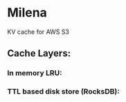 # Milena
KV cache for AWS S3

## Cache Layers:

### In memory LRU:

### TTL based disk store (RocksDB):


